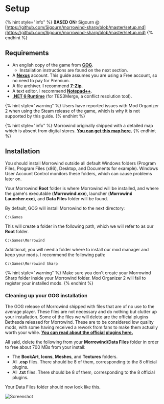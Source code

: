 # Setup

{% hint style="info" %}
**BASED ON:** Sigourn @ [https://github.com/Sigourn/morrowind-sharp/blob/master/setup.md](https://github.com/Sigourn/morrowind-sharp/blob/master/setup.md)
{% endhint %}

## Requirements

* An english copy of the game from [**GOG**](https://www.gog.com/game/the\_elder\_scrolls\_iii\_morrowind\_goty\_edition?gclid=EAIaIQobChMIoaWD-6LP6AIVCxCRCh2a5gPiEAAYASAAEgIUSvD\_BwE).
  * Installation instructions are found on the next section.
* A [**Nexus**](https://users.nexusmods.com/register) account. This guide assumes you are using a Free account, so no need to pay for Premium.
* A file archiver. I recommend [**7-Zip**](https://www.7-zip.org).
* A text editor. I recommend [**Notepad++**](https://notepad-plus-plus.org/downloads/v7.9.5/).
* [**.NET 6 Runtime**](https://dotnet.microsoft.com/en-us/download) (for TES3Merge, a conflict resolution tool).

{% hint style="warning" %}
Users have reported issues with Mod Organizer 2 when using the Steam release of the game, which is why it is not supported by this guide.
{% endhint %}

{% hint style="info" %}
Morrowind originally shipped with a detailed map which is absent from digital stores. [**You can get this map here.**](https://raw.githubusercontent.com/Sigourn/morrowind-sharp/master/Morrowind%20Game%20of%20the%20Year%20Map.jpg)
{% endhint %}

## Installation

You should install Morrowind outside all default Windows folders (Program Files, Program Files (x86), Desktop, and Documents for example). Windows User Account Control monitors these folders, which can cause problems later on.

Your Morrowind **Root** folder is where Morrowind will be installed, and where the game's executable (**Morrowind.exe**), launcher (**Morrowind Launcher.exe**), and **Data Files** folder will be found.

By default, GOG will install Morrowind to the next directory:

```
C:\Games
```

This will create a folder in the following path, which we will refer to as our **Root** folder.

```
C:\Games\Morrowind
```

Additional, you will need a folder where to install our mod manager and keep your mods. I recommend the following path:

```
C:\Games\Morrowind Sharp
```

{% hint style="warning" %}
Make sure you don't create your Morrowind Sharp folder inside your Morrowind folder. Mod Organizer 2 will fail to register your installed mods.
{% endhint %}

### Cleaning up your GOG installation

The GOG release of Morrowind shipped with files that are of no use to the average player. These files are not necessary and do nothing but clutter up your installation. Some of the files we will delete are the official plugins Bethesda released for Morrowind. These are to be considered low quality mods, with some having received a rework from fans to make them actually worth your while. [**You can read about the official plugins here.**](https://en.uesp.net/wiki/Morrowind:Plugins)

All said, delete the following from your **Morrowind\Data Files** folder in order to free about 700 MBs from your install:

* The **BookArt**, **Icons**, **Meshes**, and **Textures** folders.
* All **.esp** files. There should be 8 of them, corresponding to the 8 official plugins.
* All **.txt** files. There should be 8 of them, corresponding to the 8 official plugins.

Your Data Files folder should now look like this.

![Screenshot](https://raw.githubusercontent.com/Sigourn/morrowind-sharp/master/Data%20Files.png)
